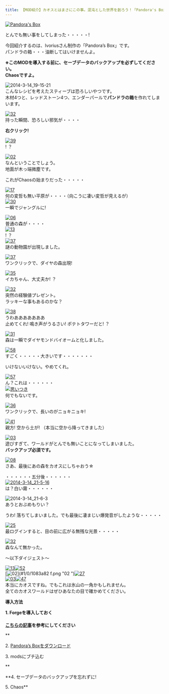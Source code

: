 ```yaml
---
title: 【MOD紹介】カオスとはまさにこの事。混沌とした世界を創ろう！「Pandora's Box」
---
```


[![Pandora's Box](https://cdn-ak.f.st-hatena.com/images/fotolife/s/sasigume/20210208/20210208142000.jpg)](#6/1/61cf399a.jpg "Pandora's Box")

とんでも無い事をしてしまった・・・・・!

今回紹介するのは、Ivoriusさん制作の「Pandora’s Box」です。  
パンドラの箱・・・油断してはいけませんよ。  
  
**※このMODを導入する前に、セーブデータのバックアップを必ずしてください。  
Chaosですよ。** 

![2014-3-14_19-15-21](https://cdn-ak.f.st-hatena.com/images/fotolife/s/sasigume/20210208/20210208134018.jpg)  
こんなレシピを考えたスティーブは恐ろしいやつです。  
木材4つと、レッドストーン4つ、エンダーパールで**パンドラの箱**を作れてしまいます。

[![32](https://cdn-ak.f.st-hatena.com/images/fotolife/s/sasigume/20210208/20210208133151.png)](#2/f/2fdf70c4.png "32")  
持った瞬間、恐ろしい邪気が・・・・

**右クリック!**

[![39](https://cdn-ak.f.st-hatena.com/images/fotolife/s/sasigume/20210208/20210208133049.png)](#2/e/2ed43c4b.png "39")  
! ？

[![02](https://www.napoan.com/wp-content/uploads/imgs/2/0/204f6ae3.png)](#2/0/204f6ae3.png "02")  
なんということでしょう。  
地面が木っ端微塵です。

これがChaosの始まりだった・・・・・

[![17](https://cdn-ak.f.st-hatena.com/images/fotolife/s/sasigume/20210208/20210208145547.png)](#8/1/81c519fd.png "17")  
何の変哲も無い平原が・・・・（向こうに凄い変哲が見えるが）  
[![30](https://cdn-ak.f.st-hatena.com/images/fotolife/s/sasigume/20210208/20210208152753.png)](#a/1/a152c3df.png "30")  
一瞬でジャングルに!

[![06](https://cdn-ak.f.st-hatena.com/images/fotolife/s/sasigume/20210208/20210208141306.png)](#5/c/5c245ab1.png "06")  
普通の森が・・・・  
[![13](https://cdn-ak.f.st-hatena.com/images/fotolife/s/sasigume/20210208/20210208142532.png)](#6/7/6758031c.png "13")  
! ？  
[![37](https://cdn-ak.f.st-hatena.com/images/fotolife/s/sasigume/20210208/20210208180455.png)](#f/b/fbe585ad.png "37")  
謎の動物園が出現しました。

[![37](https://cdn-ak.f.st-hatena.com/images/fotolife/s/sasigume/20210208/20210208175723.png)](#f/5/f5bfada1.png "37")  
ワンクリックで、ダイヤの森出現!

[![35](https://cdn-ak.f.st-hatena.com/images/fotolife/s/sasigume/20210208/20210208161225.png)](#c/d/cd15e54f.png "35")  
イカちゃん、大丈夫か! ？

[![32](https://cdn-ak.f.st-hatena.com/images/fotolife/s/sasigume/20210208/20210208162640.png)](#d/b/db518e21.png "32")  
突然の経験値プレゼント。  
ラッキーな事もあるのかな？

[![38](https://cdn-ak.f.st-hatena.com/images/fotolife/s/sasigume/20210208/20210208130603.png)](#1/4/14719cfc.png "38")  
うわあああああああ  
止めてくれ! 鳴き声がうるさい! ポテトタワーだと! ？

[![31](https://cdn-ak.f.st-hatena.com/images/fotolife/s/sasigume/20210208/20210208143317.png)](#6/d/6dd1fb9d.png "31")  
森は一瞬でダイヤモンドバイオームと化しました。

[![58](https://cdn-ak.f.st-hatena.com/images/fotolife/s/sasigume/20210208/20210208142219.png)](#6/4/642e1738.png "58")  
すごく・・・・・大きいです・・・・・・・

いけないいけない。やめてくれ。

[![57](https://cdn-ak.f.st-hatena.com/images/fotolife/s/sasigume/20210208/20210208180522.png)](#f/c/fc33d823.png "57")  
ん？これは・・・・・・  
[![思いつき](https://cdn-ak.f.st-hatena.com/images/fotolife/s/sasigume/20210208/20210208144324.jpg)](#7/6/76d65c00.jpg "思いつき")  
何でもないです。

[![36](https://cdn-ak.f.st-hatena.com/images/fotolife/s/sasigume/20210208/20210208131454.png)](#1/e/1e44bfe0.png "36")  
ワンクリックで、長いのがニョキニョキ!

[![41](https://cdn-ak.f.st-hatena.com/images/fotolife/s/sasigume/20210208/20210208160456.png)](#c/5/c51af91c.png "41")  
親方! 空から土が! （本当に空から降ってきました）

[![03](https://cdn-ak.f.st-hatena.com/images/fotolife/s/sasigume/20210208/20210208160612.png)](#c/6/c62b5555.png "03")  
遊びすぎて、ワールドがとんでも無いことになってしまいました。  
**バックアップ必須です。**

[![08](https://cdn-ak.f.st-hatena.com/images/fotolife/s/sasigume/20210208/20210208143728.png)](#7/1/712cd88a.png "08")  
さあ、最後にあの森をカオスにしちゃおう☆

・・・・・・五分後・・・・・・  
[![2014-3-14_21-5-16](https://cdn-ak.f.st-hatena.com/images/fotolife/s/sasigume/20210208/20210208151304.jpg)](#9/3/935509fb.jpg "2014-3-14_21-5-16")  
は？白い霧・・・・・・

![2014-3-14_21-6-3](https://cdn-ak.f.st-hatena.com/images/fotolife/s/sasigume/20210208/20210208133028.jpg)  
あうとおぶめもりい？

うわ! 落ちてしまいました。でも最後に凄まじい爆発音がしたような・・・・・

[![25](https://cdn-ak.f.st-hatena.com/images/fotolife/s/sasigume/20210208/20210208143344.png)](#6/e/6e2b341f.png "25")  
最ログインすると、目の前に広がる無残な光景・・・・・

[![32](https://cdn-ak.f.st-hatena.com/images/fotolife/s/sasigume/20210208/20210208145100.png)](#7/e/7e09fbff.png "32")  
森なんて無かった。

～以下ダイジェスト～

[![13](https://cdn-ak.f.st-hatena.com/images/fotolife/s/sasigume/20210208/20210208175138.png)](#f/0/f0181c9f.png "13")[![52](https://cdn-ak.f.st-hatena.com/images/fotolife/s/sasigume/20210208/20210208151706.png)](#9/6/96bda977.png "52")  
[![02](https://cdn-ak.f.st-hatena.com/images/fotolife/s/sasigume/20210208/20210208130036.png)](#1/0/1083a82
f.png "02
")[![27](https://cdn-ak.f.st-hatena.com/images/fotolife/s/sasigume/20210208/20210208130353.png)](#1/2/12ce3cdf.png "27")  
[![03](https://cdn-ak.f.st-hatena.com/images/fotolife/s/sasigume/20210208/20210208130116.png)](#1/0/10f9d341.png "03")[![47](https://cdn-ak.f.st-hatena.com/images/fotolife/s/sasigume/20210208/20210208180416.png)](#f/b/fb2058d7.png "47")  
本当にカオスですね。でもこれは氷山の一角かもしれません。  
全てのカオスワールドはぜひあなたの目で確かめてください。

**導入方法**

**1\. Forgeを導入しておく  
　  
[こちらの記事](/minecraft-je/howto/install-forge/)を参考にしてください**

**

2. [Pandora’s Boxをダウンロード](http://www.minecraftforum.net/topic/563257-172-ivorius-mods-drugs-statues-flags-boxes-of-doom-hamsters/#PandorasBox)

3\. modsにブチ込む

**

**4\. セーブデータのバックアップを忘れずに!  
  
5\. Chaos**
